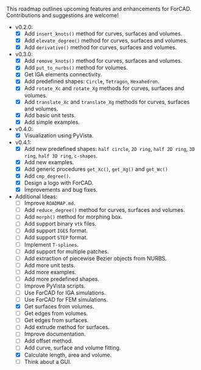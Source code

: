 This roadmap outlines upcoming features and enhancements for ForCAD. Contributions and suggestions are welcome!

- v0.2.0:
    - [x] Add `insert_knots()` method for curves, surfaces and volumes.
    - [x] Add `elevate_degree()` method for curves, surfaces and volumes.
    - [x] Add `derivative()` method for curves, surfaces and volumes.

- v0.3.0:
    - [x] Add `remove_knots()` method for curves, surfaces and volumes.
    - [x] Add `put_to_nurbs()` method for volumes.
    - [x] Get IGA elements connectivity.
    - [x] Add predefined shapes: `Circle`, `Tetragon`, `Hexahedron`.
    - [x] Add `rotate_Xc` and `rotate_Xg` methods for curves, surfaces and volumes.
    - [x] Add `translate_Xc` and `translate_Xg` methods for curves, surfaces and volumes.
    - [x] Add basic unit tests.
    - [x] Add simple examples.

- v0.4.0:
    - [x] Visualization using PyVista.

- v0.4.1:
    - [x] Add new predefined shapes: `half circle`, `2D ring`, `half 2D ring`, `3D ring`, `half 3D ring`, `c-shapes`.
    - [x] Add new examples.
    - [x] Add generic procedures `get_Xc()`, `get_Xg()` and `get_Wc()`
    - [x] Add `cmp_degree()`.
    - [x] Design a logo with ForCAD.
    - [x] Improvements and bug fixes.

- Additional Ideas:
    - [ ] Improve `ROADMAP.md`.
    - [ ] Add `reduce_degree()` method for curves, surfaces and volumes.
    - [ ] Add `morph()` method for morphing box.
    - [ ] Add support binary `vtk` files.
    - [ ] Add support `IGES` format.
    - [ ] Add support `STEP` format.
    - [ ] Implement `T-splines`.
    - [ ] Add support for multiple patches.
    - [ ] Add extraction of piecewise Bezier objects from NURBS.
    - [ ] Add more unit tests.
    - [ ] Add more examples.
    - [ ] Add more predefined shapes.
    - [ ] Improve PyVista scripts.
    - [ ] Use ForCAD for IGA simulations.
    - [ ] Use ForCAD for FEM simulations.
    - [x] Get surfaces from volumes.
    - [ ] Get edges from volumes.
    - [ ] Get edges from surfaces.
    - [ ] Add extrude method for surfaces.
    - [ ] Improve documentation.
    - [ ] Add offset method.
    - [ ] Add curve, surface and volume fitting.
    - [x] Calculate length, area and volume.
    - [ ] Think about a GUI.